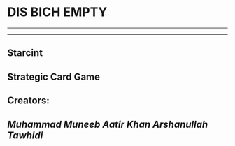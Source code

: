 # DIS BICH EMPTY
---
---
## Starcint
Strategic Card Game
---
## Creators:
*Muhammad Muneeb
Aatir Khan
Arshanullah Tawhidi*
---
